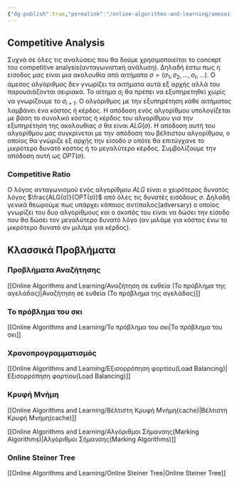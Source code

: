 ```yaml
---
{"dg-publish":true,"permalink":"/online-algorithms-and-learning/amesoi-algorithmoi-online-algorithms/","created":"2025-03-25T14:58:23.108+02:00","updated":"2025-03-25T14:59:47.340+02:00"}
---
```


## Competitive Analysis

Συχνά σε όλες τις αναλύσεις που θα δούμε χρησιμοποιείται τo concept του competitive analysis(ανταγωνιστική ανάλυση).   Δηλαδή έστω πως η είσοδος μας είναι μια ακολουθία από αιτήματα $σ=(σ_1,σ_2,...,σ_t, ...)$. Ο άμεσος αλγόριθμος δεν γνωρίζει τα αιτήματα αυτά εξ αρχής αλλά του παρουσιάζονται σειριακά. Το αίτημα $σ_{i}$ θα πρέπει να εξυπηρετηθεί χωρίς να γνωρίζουμε το $σ_{i+1}$. O αλγόριθμος με την εξυπηρέτηση κάθε αιτήματος λαμβάνει ένα κόστος ή κέρδος. Η απόδοση ενός αλγορίθμου υπολογίζεται με βάση το συνολικό κόστος ή κέρδος του αλγορίθμου για την εξυπηρέτηση της ακολουθίας $σ$ θα είναι $ALG(σ)$. Η απόδοση αυτή του αλγορίθμου μας συγκρίνεται με την απόδοση του βέλτιστου αλγορίθμου,  ο οποίος θα γνώριζε εξ αρχής την είσοδο $σ$ οπότε θα επιτύγχανε το μικρότερο δυνατό κόστος ή το μεγαλύτερο κέρδος. Συμβολίζουμε την απόδοση αυτή ως $OPT(\sigma)$. 

### Competitive Ratio

Ο λόγος ανταγωνισμού ενός αλγορίθμου $ALG$ είναι ο χειρότερος δυνατός λόγος $\frac{ALG(σ)}{OPT(σ)}$ από όλες τις δυνατές εισόδους $\sigma$. Δηλαδή γενικά θεωρούμε πως υπάρχει κάποιος αντίπαλος(adversary) ο οποίος γνωρίζει του δυο αλγορίθμους και ο σκοπός του είναι να δώσει την είσοδο που θα δώσει τον μεγαλύτερο δυνατό λόγο (αν μιλάμε για κόστος ένω το μικρότερο δυνατό αν μιλάμε για κέρδος).

## Kλασσικά Προβλήματα

### Προβλήματα Αναζήτησης

[[Online Algorithms and Learning/Αναζήτηση σε ευθεία (Το πρόβλημα της αγελάδας)\|Αναζήτηση σε ευθεία (Το πρόβλημα της αγελάδας)]]

### Το πρόβλημα του σκι

[[Online Algorithms and Learning/Το πρόβλημα του σκι\|Το πρόβλημα του σκι]]

### Χρονοπρογραμματισμός

[[Online Algorithms and Learning/Εξισορρόπηση φορτίου(Load Balancing)\|Εξισορρόπηση φορτίου(Load Balancing)]]

### Κρυφή Μνήμη

[[Online Algorithms and Learning/Βέλτιστη Κρυφή Μνήμη(cache)\|Βέλτιστη Κρυφή Μνήμη(cache)]]

[[Online Algorithms and Learning/Αλγόριθμοι Σήμανσης(Marking Algorithms)\|Αλγόριθμοι Σήμανσης(Marking Algorithms)]]

### Online Steiner Tree

[[Online Algorithms and Learning/Online Steiner Tree\|Online Steiner Tree]]
